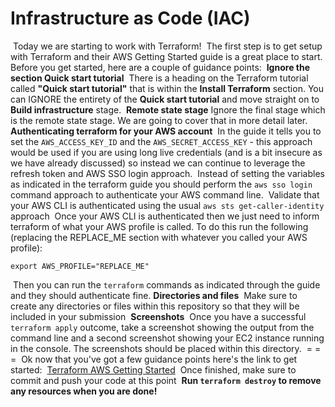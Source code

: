 # Infrastructure as Code (IAC)

​
Today we are starting to work with Terraform!
​
The first step is to get setup with Terraform and their AWS Getting Started guide is a great place to start.
​
Before you get started, here are a couple of guidance points:
​
**Ignore the section Quick start tutorial**
​
There is a heading on the Terraform tutorial called **"Quick start tutorial"** that is within the **Install Terraform** section. You can IGNORE the entirety of the **Quick start tutorial** and move straight on to **Build infrastructure** stage.
​
**Remote state stage**
​
Ignore the final stage which is the remote state stage. We are going to cover that in more detail later.
​
**Authenticating terraform for your AWS account**
​
In the guide it tells you to set the `AWS_ACCESS_KEY_ID` and the `AWS_SECRET_ACCESS_KEY` - this approach would be used if you are using long live credentials (and is a bit insecure as we have already discussed) so instead we can continue to leverage the refresh token and AWS SSO login approach.
​
Instead of setting the variables as indicated in the terraform guide you should perform the `aws sso login` command approach to authenticate your AWS command line.
​
Validate that your AWS CLI is authenticated using the usual `aws sts get-caller-identity` approach
​
Once your AWS CLI is authenticated then we just need to inform terraform of what your AWS profile is called. To do this run the following (replacing the REPLACE_ME section with whatever you called your AWS profile):
​

```
export AWS_PROFILE="REPLACE_ME"
```

​
Then you can run the `terraform` commands as indicated through the guide and they should authenticate fine.
​
**Directories and files**
​
Make sure to create any directories or files within this repository so that they will be included in your submission
​
**Screenshots**
​
Once you have a successful `terraform apply` outcome, take a screenshot showing the output from the command line and a second screenshot showing your EC2 instance running in the console. The screenshots should be placed within this directory.
​
= = =
​
Ok now that you've got a few guidance points here's the link to get started:
​
[Terraform AWS Getting Started](https://developer.hashicorp.com/terraform/tutorials/aws-get-started)
​
Once finished, make sure to commit and push your code at this point
​
**Run `terraform destroy` to remove any resources when you are done!**
